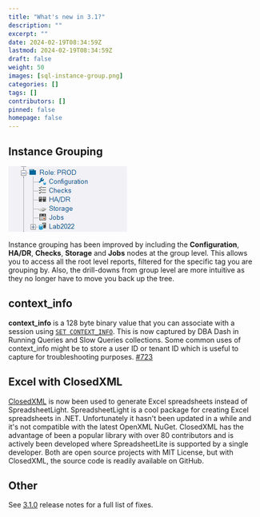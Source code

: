 ```yaml
---
title: "What's new in 3.1?"
description: ""
excerpt: ""
date: 2024-02-19T08:34:59Z
lastmod: 2024-02-19T08:34:59Z
draft: false
weight: 50
images: [sql-instance-group.png]
categories: []
tags: []
contributors: []
pinned: false
homepage: false
---
```

## Instance Grouping

![Instance Grouping](sql-instance-group2.png)

Instance grouping has been improved by including the **Configuration**, **HA/DR**, **Checks**, **Storage** and **Jobs** nodes at the group level.  This allows you to access all the root level reports, filtered for the specific tag you are grouping by.  Also, the drill-downs from group level are more intuitive as they no longer have to move you back up the tree.

## context_info

**context_info** is a 128 byte binary value that you can associate with a session using [`SET CONTEXT_INFO`](https://learn.microsoft.com/en-us/sql/t-sql/statements/set-context-info-transact-sql?view=sql-server-ver16).  This is now captured by DBA Dash in Running Queries and Slow Queries collections.  Some common uses of context_info might be to store a user ID or tenant ID which is useful to capture for troubleshooting purposes. [#723](https://github.com/trimble-oss/dba-dash/discussions/723)

## Excel with ClosedXML

[ClosedXML](https://github.com/ClosedXML/ClosedXML) is now been used to generate Excel spreadsheets instead of SpreadsheetLight. SpreadsheetLight is a cool package for creating Excel spreadsheets in .NET.  Unfortunately it hasn't been updated in a while and it's not compatible with the latest OpenXML NuGet.  ClosedXML has the advantage of been a popular library with over 80 contributors and is actively been developed where SpreadsheetLite is supported by a single developer.  Both are open source projects with MIT License, but with ClosedXML, the source code is readily available on GitHub.  


## Other

See [3.1.0](https://github.com/trimble-oss/dba-dash/releases/tag/3.1.0) release notes for a full list of fixes.